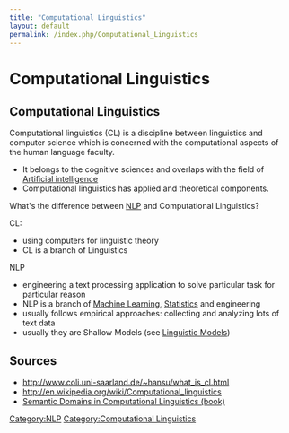 ```yaml
---
title: "Computational Linguistics"
layout: default
permalink: /index.php/Computational_Linguistics
---
```


# Computational Linguistics

## Computational Linguistics
Computational linguistics (CL) is a discipline between linguistics and computer science which is concerned with the computational aspects of the human language faculty. 
- It belongs to the cognitive sciences and overlaps with the field of [Artificial intelligence](Artificial_intelligence)
- Computational linguistics has applied and theoretical components.


What's the difference between [NLP](NLP) and Computational Linguistics?

CL:
- using computers for linguistic theory
- CL is a branch of Linguistics


NLP
- engineering a text processing application to solve particular task for particular reason
- NLP is a branch of [Machine Learning](Machine_Learning), [Statistics](Statistics) and engineering
- usually follows empirical approaches: collecting and analyzing lots of text data
- usually they are Shallow Models (see [Linguistic Models](Linguistic_Models))



## Sources
- http://www.coli.uni-saarland.de/~hansu/what_is_cl.html
- http://en.wikipedia.org/wiki/Computational_linguistics
- [Semantic Domains in Computational Linguistics (book)](Semantic_Domains_in_Computational_Linguistics_(book))


[Category:NLP](Category_NLP)
[Category:Computational Linguistics](Category_Computational_Linguistics)